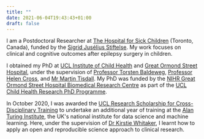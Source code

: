 ```yaml
---
title: ""
date: 2021-06-04T19:43:43+01:00
draft: false
---
```


I am a Postdoctoral Researcher at [The Hospital for Sick Children](https://www.sickkids.ca) (Toronto, Canada), funded by the [Sigrid Jusélius Stiftelse](https://www.sigridjuselius.fi/en/). My work focuses on clinical and cognitive outcomes after epilepsy surgery in children. 

I obtained my PhD at [UCL Institute of Child Health](https://www.ucl.ac.uk/child-health/research/developmental-neurosciences) and [Great Ormond Street Hospital](https://www.gosh.nhs.uk), under the supervision of [Professor Torsten Baldeweg](https://www.ucl.ac.uk/child-health/people/torsten-baldeweg), [Professor Helen Cross](https://www.gosh.nhs.uk/our-people/staff-z/helen-cross/), and [Mr Martin Tisdall](https://www.gosh.nhs.uk/our-people/staff-z/martin-tisdall/). My PhD was funded by the [NIHR Great Ormond Street Hospital Biomedical Research Centre](https://www.gosh.nhs.uk/our-research/our-research-infrastructure/nihr-great-ormond-street-hospital-brc/) as part of the [UCL Child Health Research PhD Programme](https://www.ucl.ac.uk/child-health/study/postgraduate-research-programmes/phd-studentships).

In October 2020, I was awarded the [UCL Research Scholarship for Cross-Disciplinary Training](https://www.ucl.ac.uk/scholarships/graduate-research-scholarships-cross-disciplinary-training-one-year) to undertake an additional year of training at the [Alan Turing Institute](https://www.turing.ac.uk), the UK's national institute for data science and machine learning. Here, under the supervision of [Dr Kirstie Whitaker](https://www.turing.ac.uk/people/researchers/kirstie-whitaker), I learnt how to apply an open and reproducible science approach to clinical research.
